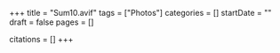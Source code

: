 +++
title = "Sum10.avif"
tags = ["Photos"]
categories = []
startDate = ""
draft = false
pages = []

citations = []
+++
